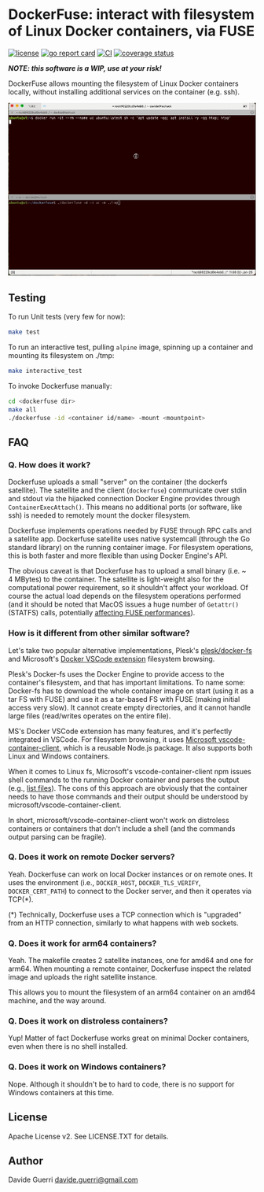 # DockerFuse: interact with filesystem of Linux Docker containers, via FUSE

[![license](https://img.shields.io/badge/License-Apache_2.0-blue.svg)](https://opensource.org/licenses/Apache-2.0) [![go report card](https://goreportcard.com/badge/github.com/dguerri/dockerfuse)](https://goreportcard.com/report/github.com/dguerri/dockerfuse) [![CI](https://github.com/dguerri/dockerfuse/actions/workflows/run-CI.yml/badge.svg)](https://github.com/dguerri/dockerfuse/actions/workflows/run-CI.yml) [![coverage status](https://coveralls.io/repos/github/dguerri/dockerfuse/badge.svg?branch=main)](https://coveralls.io/github/dguerri/dockerfuse?branch=main)

***NOTE: this software is a WIP, use at your risk!***

DockerFuse allows mounting the filesystem of Linux Docker containers locally, without installing additional services on the container (e.g. ssh).

![dockerfuse demo](doc/dockerfuse.gif)

## Testing

To run Unit tests (very few for now):

```bash
make test
```

To run an interactive test, pulling `alpine` image, spinning up a container and mounting its filesystem on ./tmp:

```bash
make interactive_test
```

To invoke Dockerfuse manually:

```bash
cd <dockerfuse dir>
make all
./dockerfuse -id <container id/name> -mount <mountpoint>
```

## FAQ

### Q. How does it work?

Dockerfuse uploads a small "server" on the container (the dockerfs satellite).
The satellite and the client (`dockerfuse`) communicate over stdin and stdout via the hijacked connection Docker Engine provides through `ContainerExecAttach()`.
This means no additional ports (or software, like ssh) is needed to remotely mount the docker filesystem.

Dockerfuse implements operations needed by FUSE through RPC calls and a satellite app. Dockerfuse satellite uses native systemcall (through the Go standard library) on the running container image. For filesystem operations, this is both faster and more flexible than using Docker Engine's API.

The obvious caveat is that Dockerfuse has to upload a small binary (i.e. ~ 4 MBytes) to the container.
The satellite is light-weight also for the computational power requirement, so it shouldn't affect your workload. Of course the actual load depends on the filesystem operations performed (and it should be noted that MacOS issues a huge number of `Getattr()` (STATFS) calls, potentially [affecting FUSE performances](https://github.com/hanwen/go-fuse#macos-support)).

### How is it different from other similar software?

Let's take two popular alternative implementations, Plesk's [plesk/docker-fs](https://github.com/plesk/docker-fs) and Microsoft's [Docker VSCode extension](https://marketplace.visualstudio.com/items?itemName=ms-azuretools.vscode-docker) filesystem browsing.

Plesk's Docker-fs uses the Docker Engine to provide access to the container's filesystem, and that has important limitations.
To name some: Docker-fs has to download the whole container image on start (using it as a tar FS with FUSE) and use it as a tar-based FS with FUSE (making initial access very slow). It cannot create empty directories, and it cannot handle large files (read/writes operates on the entire file).

MS's Docker VSCode extension has many features, and it's perfectly integrated in VSCode. For filesystem browsing, it uses [Microsoft vscode-container-client](https://www.npmjs.com/package/@microsoft/vscode-container-client), which is a reusable Node.js package. It also supports both Linux and Windows containers.

When it comes to Linux fs, Microsoft's vscode-container-client npm issues shell commands to the running Docker container and parses the output (e.g., [list files](https://github.com/microsoft/vscode-docker-extensibility/blob/ac9703e17c143eedc069e3daba64e758b3326fd8/packages/vscode-container-client/src/clients/DockerClientBase/DockerClientBase.ts#L1609)). The cons of this approach are obviously that the container needs to have those commands and their output should be understood by microsoft/vscode-container-client.

In short, microsoft/vscode-container-client won't work on distroless containers or containers that don't include a shell (and the commands output parsing can be fragile).

### Q. Does it work on remote Docker servers?

Yeah. Dockerfuse can work on local Docker instances or on remote ones.
It uses the environment (i.e., `DOCKER_HOST`, `DOCKER_TLS_VERIFY`, `DOCKER_CERT_PATH`) to connect to the Docker server, and then it operates via TCP(*).

(*) Technically, Dockerfuse uses a TCP connection which is "upgraded" from an HTTP connection, similarly to what happens with web sockets.

### Q. Does it work for arm64 containers?

Yeah. The makefile creates 2 satellite instances, one for amd64 and one for arm64.
When mounting a remote container, Dockerfuse inspect the related image and uploads the right satellite instance.

This allows you to mount the filesystem of an arm64 container on an amd64 machine, and the way around.

### Q. Does it work on distroless containers?

Yup! Matter of fact Dockerfuse works great on minimal Docker containers, even when there is no shell installed.

### Q. Does it work on Windows containers?

Nope. Although it shouldn't be to hard to code, there is no support for Windows containers at this time.

## License

Apache License v2. See LICENSE.TXT for details.

## Author

Davide Guerri <davide.guerri@gmail.com>
